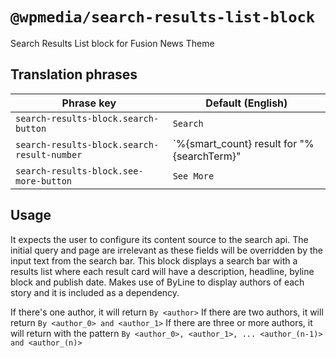 # `@wpmedia/search-results-list-block`

Search Results List block for Fusion News Theme

## Translation phrases

| Phrase key | Default (English) |
|---|---|
|`search-results-block.search-button`|`Search`|
|`search-results-block.search-result-number`|`%{smart_count} result for \"%{searchTerm}\" |||| %{smart_count} results for \"%{searchTerm}\"`|
|`search-results-block.see-more-button`|`See More`|

## Usage

It expects the user to configure its content source to the search api.
The initial query and page are irrelevant as these fields will be overridden by the input text from the search bar.
This block displays a search bar with a results list where each result card will have a description, headline, byline block and publish date. 
Makes use of ByLine to display authors of each story and it is included as a dependency.

If there's one author, it will return `By <author>`
If there are two authors, it will return `By <author_0> and <author_1>`
If there are three or more authors, it will return with the pattern `By <author_0>, <author_1>, ... <author_(n-1)> and <author_(n)>`
